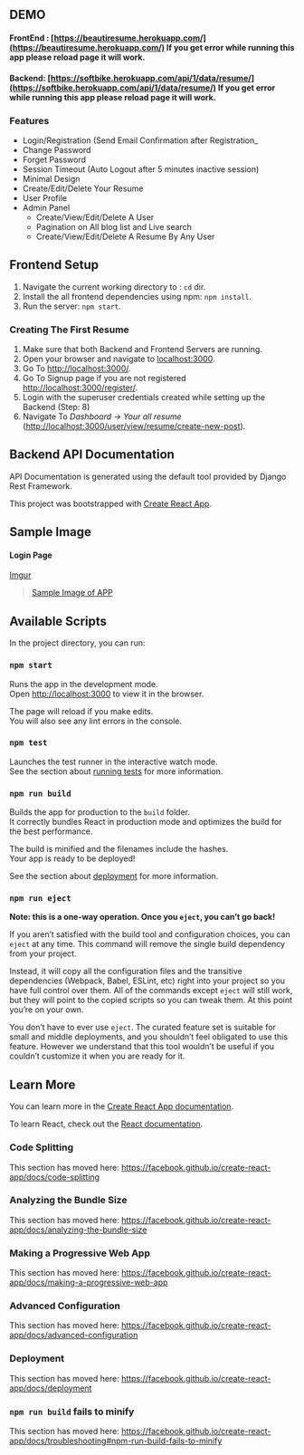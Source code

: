## DEMO

#### FrontEnd : [https://beautiresume.herokuapp.com/](https://beautiresume.herokuapp.com/) If you get error while running this app please reload page it will work.

#### Backend: [https://softbike.herokuapp.com/api/1/data/resume/](https://softbike.herokuapp.com/api/1/data/resume/) If you get error while running this app please reload page it will work.

### Features

- Login/Registration (Send Email Confirmation after Registration\_
- Change Password
- Forget Password
- Session Timeout (Auto Logout after 5 minutes inactive session)
- Minimal Design
- Create/Edit/Delete Your Resume
- User Profile
- Admin Panel
  - Create/View/Edit/Delete A User
  - Pagination on All blog list and Live search
  - Create/View/Edit/Delete A Resume By Any User

## Frontend Setup

1. Navigate the current working directory to : `cd` dir.
2. Install the all frontend dependencies using npm: `npm install`.
3. Run the server: `npm start`.

### Creating The First Resume

1. Make sure that both Backend and Frontend Servers are running.
2. Open your browser and navigate to [localhost:3000](localhost:3000).
3. Go To [http://localhost:3000/](http://localhost:3000/).
4. Go To Signup page if you are not registered [http://localhost:3000/register/](http://localhost:3000/register/).
5. Login with the superuser credentials created while setting up the Backend (Step: 8)
6. Navigate To _Dashboard -> Your all resume_ ([http://localhost:3000/user/view/resume/create-new-post](http://localhost:3000/user/view/resume/)).

## Backend API Documentation

API Documentation is generated using the default tool provided by Django Rest Framework.

This project was bootstrapped with [Create React App](https://github.com/facebook/create-react-app).

## Sample Image

#### Login Page

[Imgur](https://imgur.com/SMLsSB7)

<blockquote class="imgur-embed-pub" lang="en" data-id="a/8ESo4wd"  ><a href="//imgur.com/a/8ESo4wd">Sample Image of APP</a></blockquote><script async src="//s.imgur.com/min/embed.js" charset="utf-8"></script>

## Available Scripts

In the project directory, you can run:

### `npm start`

Runs the app in the development mode.<br />
Open [http://localhost:3000](http://localhost:3000) to view it in the browser.

The page will reload if you make edits.<br />
You will also see any lint errors in the console.

### `npm test`

Launches the test runner in the interactive watch mode.<br />
See the section about [running tests](https://facebook.github.io/create-react-app/docs/running-tests) for more information.

### `npm run build`

Builds the app for production to the `build` folder.<br />
It correctly bundles React in production mode and optimizes the build for the best performance.

The build is minified and the filenames include the hashes.<br />
Your app is ready to be deployed!

See the section about [deployment](https://facebook.github.io/create-react-app/docs/deployment) for more information.

### `npm run eject`

**Note: this is a one-way operation. Once you `eject`, you can’t go back!**

If you aren’t satisfied with the build tool and configuration choices, you can `eject` at any time. This command will remove the single build dependency from your project.

Instead, it will copy all the configuration files and the transitive dependencies (Webpack, Babel, ESLint, etc) right into your project so you have full control over them. All of the commands except `eject` will still work, but they will point to the copied scripts so you can tweak them. At this point you’re on your own.

You don’t have to ever use `eject`. The curated feature set is suitable for small and middle deployments, and you shouldn’t feel obligated to use this feature. However we understand that this tool wouldn’t be useful if you couldn’t customize it when you are ready for it.

## Learn More

You can learn more in the [Create React App documentation](https://facebook.github.io/create-react-app/docs/getting-started).

To learn React, check out the [React documentation](https://reactjs.org/).

### Code Splitting

This section has moved here: https://facebook.github.io/create-react-app/docs/code-splitting

### Analyzing the Bundle Size

This section has moved here: https://facebook.github.io/create-react-app/docs/analyzing-the-bundle-size

### Making a Progressive Web App

This section has moved here: https://facebook.github.io/create-react-app/docs/making-a-progressive-web-app

### Advanced Configuration

This section has moved here: https://facebook.github.io/create-react-app/docs/advanced-configuration

### Deployment

This section has moved here: https://facebook.github.io/create-react-app/docs/deployment

### `npm run build` fails to minify

This section has moved here: https://facebook.github.io/create-react-app/docs/troubleshooting#npm-run-build-fails-to-minify
